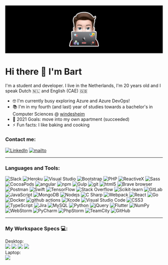 ![Banner Image](./assets/character.jpg)

# Hi there 👋 I'm Bart

I'm a student and developer.
I live in the Netherlands, I'm 20 years old and I speak Dutch 🇳🇱 and English (CAE) 🇬🇧
- 🤓 I'm currently busy exploring Azure and Azure DevOps!
- 📚 I'm in my fourth (and last) year of studies towards a bachelor's in Computer Sciences @ [windesheim]
- 🥅 2021 Goals: move into my own apartment (succeeded)
- ⚡ Fun facts: I like baking and cooking

### Contact me:
[![LinkedIn](https://img.shields.io/badge/linkedin-%230077B5.svg?&style=for-the-badge&logo=linkedin&logoColor=white)](https://nl.linkedin.com/in/bart-van-zeist-543442193)
[![mailto](https://img.shields.io/badge/gmail-%23D14836.svg?&style=for-the-badge&logo=gmail&logoColor=white)](mailto:bartvanzeist2000@gmail.com)

---

### Languages and Tools:
<p>
  <img alt="Slack" src="https://img.shields.io/badge/-Slack-4a154b?style=flat-square&logo=slack&logoColor=white" />
  <img alt="Heroku" src="https://img.shields.io/badge/-Heroku-430098?style=flat-square&logo=heroku&logoColor=white" />
  <img alt="Visual Studio" src="https://img.shields.io/badge/-Visual_Studio-5c2d91?style=flat-square&logo=visual-studio&logoColor=white" />
  <img alt="Bootstrap" src="https://img.shields.io/badge/-Bootstrap-7952b3?style=flat-square&logo=bootstrap&logoColor=white" />
  <img alt="PHP" src="https://img.shields.io/badge/-PHP-777bb4?style=flat-square&logo=php&logoColor=white" />
  <img alt="ReactiveX" src="https://img.shields.io/badge/-RxJs-B7178C?style=flat-square&logo=reactivex&logoColor=white" />
  <img alt="Sass" src="https://img.shields.io/badge/-Sass-CC6699?style=flat-square&logo=sass&logoColor=white" />
  <img alt="CocoaPods" src="https://img.shields.io/badge/-Cocoapods-ee3322?style=flat-square&logo=cocoapods&logoColor=white" />
  <img alt="angular" src="https://img.shields.io/badge/-Angular-DD0031?style=flat-square&logo=angular&logoColor=white" />
  <img alt="npm" src="https://img.shields.io/badge/-NPM-CB3837?style=flat-square&logo=npm&logoColor=white" />
  <img alt="Gulp" src="https://img.shields.io/badge/-Gulp-cf4647?style=flat-square&logo=gulp&logoColor=white" />
  <img alt="git" src="https://img.shields.io/badge/-Git-F05032?style=flat-square&logo=git&logoColor=white" />
  <img alt="html5" src="https://img.shields.io/badge/-HTML5-E34F26?style=flat-square&logo=html5&logoColor=white" />
  <img alt="Brave browser" src="https://img.shields.io/badge/-Brave_Browser-FB542B?style=flat-square&logo=brave&logoColor=white" />
  <img alt="Postman" src="https://img.shields.io/badge/-Postman-ff6c37?style=flat-square&logo=postman&logoColor=white" />
  <img alt="Swift" src="https://img.shields.io/badge/-Swift-fa7343?style=flat-square&logo=swift&logoColor=white" />
  <img alt="TensorFlow" src="https://img.shields.io/badge/-TensorFlow-ff6f00?style=flat-square&logo=tensorflow&logoColor=white" />
  <img alt="Stack Overflow" src="https://img.shields.io/badge/-Stack Overflow-fe7a16?style=flat-square&logo=stackoverflow&logoColor=white" />
  <img alt="Scikit-learn" src="https://img.shields.io/badge/-Scitkit learn-f7931e?style=flat-square&logo=scikit-learn&logoColor=black" />
  <img alt="GitLab" src="https://img.shields.io/badge/-GitLab-FCA121?style=flat-square&logo=gitlab&logoColor=black" />
  <img alt="JavaScript" src="https://img.shields.io/badge/-JavaScript-f7df1e?style=flat-square&logo=javascript&logoColor=black" />
  <img alt="MongoDB" src="https://img.shields.io/badge/-MongoDB-47a248?style=flat-square&logo=mongodb&logoColor=white" />
  <img alt="Nodejs" src="https://img.shields.io/badge/-Nodejs-339933?style=flat-square&logo=Node.js&logoColor=white" />
  <img alt="C Sharp" src="https://img.shields.io/badge/-C Sharp-239120?style=flat-square&logo=c-sharp&logoColor=white" />
  <img alt="Webpack" src="https://img.shields.io/badge/-Webpack-8DD6F9?style=flat-square&logo=webpack&logoColor=black" />
  <img alt="React" src="https://img.shields.io/badge/-React-61dafb?style=flat-square&logo=react&logoColor=black" />
  <img alt="Go" src="https://img.shields.io/badge/-Go-00add8?style=flat-square&logo=go&logoColor=white" />
  <img alt="Docker" src="https://img.shields.io/badge/-Docker-2496ed?style=flat-square&logo=docker&logoColor=white" />
  <img alt="github actions" src="https://img.shields.io/badge/-Github_Actions-2088FF?style=flat-square&logo=github-actions&logoColor=white" />
  <img alt="Xcode" src="https://img.shields.io/badge/-Xcode-1575f9?style=flat-square&logo=xcode&logoColor=white" />
  <img alt="Visual Studio Code" src="https://img.shields.io/badge/-Visual_Studio_Code-007acc?style=flat-square&logo=visual-studio-code&logoColor=white" />
  <img alt="CSS3" src="https://img.shields.io/badge/-CSS3-1572b6?style=flat-square&logo=css3&logoColor=white" />
  <img alt="TypeScript" src="https://img.shields.io/badge/-TypeScript-3178c6?style=flat-square&logo=typescript&logoColor=white" />
  <img alt="Jira" src="https://img.shields.io/badge/-Jira-0052cc?style=flat-square&logo=jira&logoColor=white" />
  <img alt="MySQL" src="https://img.shields.io/badge/-MySQL-4479a1?style=flat-square&logo=mysql&logoColor=white" />
  <img alt="Python" src="https://img.shields.io/badge/-Python-3776ab?style=flat-square&logo=python&logoColor=white" />
  <img alt="jQuery" src="https://img.shields.io/badge/-jQuery-0769AD?style=flat-square&logo=jquery&logoColor=white" />
  <img alt="Flutter" src="https://img.shields.io/badge/-Flutter-02569B?style=flat-square&logo=flutter&logoColor=white" />
  <img alt="NumPy" src="https://img.shields.io/badge/-NumPy-013243?style=flat-square&logo=numpy&logoColor=white" />
  <img alt="WebStorm" src="https://img.shields.io/badge/-WebStorm-000000?style=flat-square&logo=webstorm&logoColor=white" />
  <img alt="PyCharm" src="https://img.shields.io/badge/-PyCharm-000000?style=flat-square&logo=pycharm&logoColor=white" />
  <img alt="PhpStorm" src="https://img.shields.io/badge/-PhpStorm-000000?style=flat-square&logo=phpstorm&logoColor=white" />
  <img alt="TeamCity" src="https://img.shields.io/badge/-TeamCity-000000?style=flat-square&logo=teamcity&logoColor=white" />
  <img alt="GitHub" src="https://img.shields.io/badge/-GitHub-181717?style=flat-square&logo=github&logoColor=white" />
</p>

---

### My Workspace Specs 💻:
Desktop:<br/>
  <img src="https://img.shields.io/badge/windows-%230078D6.svg?&style=for-the-badge&logo=windows&logoColor=white" />
  <img src="https://img.shields.io/badge/amd-Ryzen%205%203600-%23ED1C24.svg?&style=for-the-badge&logo=amd&logoColor=white" />
  <img src="https://img.shields.io/badge/RAM-16GB-%230071C5.svg?&style=for-the-badge&logoColor=white" />
  <img src="https://img.shields.io/badge/nvidia-rtx%202070-%2376B900.svg?&style=for-the-badge&logo=nvidia&logoColor=white" /><br/>
Laptop:<br/>
  <img src="https://img.shields.io/badge/apple-macbook%20pro%202017%2013″-%23999999.svg?&style=for-the-badge&logo=apple&logoColor=white" />

[windesheim]: https://www.windesheim.nl/opleidingen/voltijd/bachelor/hbo-ict-zwolle
[linkedin]: https://nl.linkedin.com/in/bart-van-zeist-543442193
